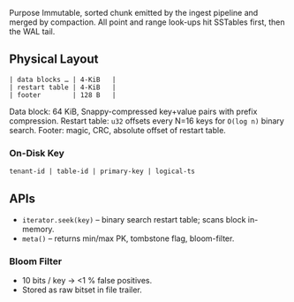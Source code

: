 Purpose
Immutable, sorted chunk emitted by the ingest pipeline and merged by compaction. All point and range look-ups hit SSTables first, then the WAL tail.

## Physical Layout
```
| data blocks … | 4-KiB   |
| restart table | 4-KiB   |
| footer        | 128 B   |
```
Data block: 64&nbsp;KiB, Snappy-compressed key+value pairs with prefix compression.
Restart table: `u32` offsets every N=16 keys for `O(log n)` binary search.
Footer: magic, CRC, absolute offset of restart table.

### On-Disk Key
`tenant-id | table-id | primary-key | logical-ts`

## APIs
- `iterator.seek(key)` – binary search restart table; scans block in-memory.
- `meta()` – returns min/max PK, tombstone flag, bloom-filter.

### Bloom Filter
- 10 bits / key → <1&nbsp;% false positives.
- Stored as raw bitset in file trailer.
